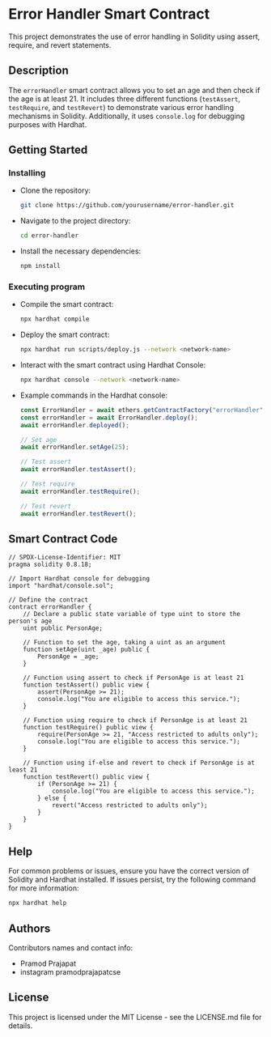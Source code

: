 
# Error Handler Smart Contract

This project demonstrates the use of error handling in Solidity using assert, require, and revert statements.

## Description

The `errorHandler` smart contract allows you to set an age and then check if the age is at least 21. It includes three different functions (`testAssert`, `testRequire`, and `testRevert`) to demonstrate various error handling mechanisms in Solidity. Additionally, it uses `console.log` for debugging purposes with Hardhat.

## Getting Started

### Installing

* Clone the repository:
  ```bash
  git clone https://github.com/yourusername/error-handler.git
  ```
* Navigate to the project directory:
  ```bash
  cd error-handler
  ```
* Install the necessary dependencies:
  ```bash
  npm install
  ```

### Executing program

* Compile the smart contract:
  ```bash
  npx hardhat compile
  ```
* Deploy the smart contract:
  ```bash
  npx hardhat run scripts/deploy.js --network <network-name>
  ```
* Interact with the smart contract using Hardhat Console:
  ```bash
  npx hardhat console --network <network-name>
  ```
* Example commands in the Hardhat console:
  ```javascript
  const ErrorHandler = await ethers.getContractFactory("errorHandler");
  const errorHandler = await ErrorHandler.deploy();
  await errorHandler.deployed();

  // Set age
  await errorHandler.setAge(25);

  // Test assert
  await errorHandler.testAssert();

  // Test require
  await errorHandler.testRequire();

  // Test revert
  await errorHandler.testRevert();
  ```

## Smart Contract Code

```solidity
// SPDX-License-Identifier: MIT
pragma solidity 0.8.18;

// Import Hardhat console for debugging
import "hardhat/console.sol";

// Define the contract
contract errorHandler {
    // Declare a public state variable of type uint to store the person's age
    uint public PersonAge;

    // Function to set the age, taking a uint as an argument
    function setAge(uint _age) public {
        PersonAge = _age;
    }

    // Function using assert to check if PersonAge is at least 21
    function testAssert() public view {
        assert(PersonAge >= 21);
        console.log("You are eligible to access this service.");
    }

    // Function using require to check if PersonAge is at least 21
    function testRequire() public view {
        require(PersonAge >= 21, "Access restricted to adults only");
        console.log("You are eligible to access this service.");
    }

    // Function using if-else and revert to check if PersonAge is at least 21
    function testRevert() public view {
        if (PersonAge >= 21) {
            console.log("You are eligible to access this service.");
        } else {
            revert("Access restricted to adults only");
        }
    }
}
```

## Help

For common problems or issues, ensure you have the correct version of Solidity and Hardhat installed. If issues persist, try the following command for more information:
```bash
npx hardhat help
```

## Authors

Contributors names and contact info:

- Pramod Prajapat
- instagram pramodprajapatcse

## License

This project is licensed under the MIT License - see the LICENSE.md file for details.
```
